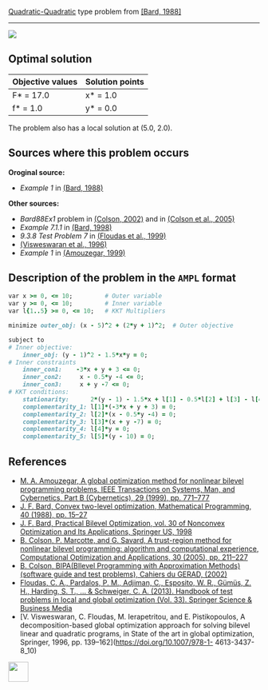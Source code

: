 [Quadratic-Quadratic](/test-problems/QP-QP-problems) type problem from [\[Bard, 1988\]][Bard, 1988]

---

![](https://github.com/basblsolver/test-problems/wiki/images/b_1988_01_eq.jpg)

## Optimal solution

Objective values   | Solution points         |
------------------ | ----------------------- |
F* = 17.0          | x* = 1.0                |
f* = 1.0           | y* = 0.0                |

The problem also has a local solution at (5.0, 2.0).

## Sources where this problem occurs

__Oroginal source:__

 - _Example 1_ in [(Bard, 1988)][Bard, 1988]

__Other sources:__

 - _Bard88Ex1_ problem in [(Colson, 2002)][Colson, 2002] and in [(Colson et al., 2005)][Colson et al., 2005]
 - _Example 7.1.1_ in [(Bard, 1998)][Bard, 1998]
 - _9.3.8 Test Problem 7_ in [(Floudas et al., 1999)][Floudas et al., 1999]
 -  [(Visweswaran et al., 1996)][Visweswaran et al., 1996]
 - _Example 1_ in [(Amouzegar, 1999)][Amouzegar, 1999]

## Description of the problem in the `AMPL` format

```ruby
var x >= 0, <= 10;         # Outer variable
var y >= 0, <= 10;         # Inner variable
var l{1..5} >= 0, <= 10;   # KKT Multipliers

minimize outer_obj: (x - 5)^2 + (2*y + 1)^2;  # Outer objective

subject to
# Inner objective:
    inner_obj: (y - 1)^2 - 1.5*x*y = 0;
# Inner constraints
    inner_con1:    -3*x + y + 3 <= 0;
    inner_con2:     x - 0.5*y -4 <= 0;
    inner_con3:     x + y -7 <= 0;
# KKT conditions:
    stationarity:      2*(y - 1) - 1.5*x + l[1] - 0.5*l[2] + l[3] - l[4] + l[5] = 0;
    complementarity_1: l[1]*(-3*x + y + 3) = 0;
    complementarity_2: l[2]*(x - 0.5*y -4) = 0;
    complementarity_3: l[3]*(x + y -7) = 0;
    complementarity_4: l[4]*y = 0;
    complementarity_5: l[5]*(y - 10) = 0;
```

##  References

 - [M. A. Amouzegar, A global optimization method for nonlinear bilevel programming problems, IEEE Transactions on Systems, Man, and Cybernetics, Part B (Cybernetics), 29 (1999), pp. 771–777](https://doi.org/10.1109/3477.809031)
 - [J. F. Bard, Convex two-level optimization, Mathematical Programming, 40 (1988), pp. 15–27](https://doi.org/10.1007/BF01580720)
 - [J. F. Bard, Practical Bilevel Optimization, vol. 30 of Nonconvex Optimization and Its Applications, Springer US, 1998](https://doi.org/10.1007/978-1-4757-2836-1)
 - [B. Colson, P. Marcotte, and G. Savard, A trust-region method for nonlinear bilevel programming: algorithm and computational experience, Computational Optimization and Applications, 30 (2005), pp. 211–227](https://doi.org/10.1007/s10589-005-4612-4)
 - [B. Colson, BIPA(BIlevel Programming with Approximation Methods)(software guide and test problems), Cahiers du GERAD, (2002)](https://www.gerad.ca/en/papers/G-2002-37/view)
 - [Floudas, C. A., Pardalos, P. M., Adjiman, C., Esposito, W. R., Gümüs, Z. H., Harding, S. T., ... & Schweiger, C. A. (2013). Handbook of test problems in local and global optimization (Vol. 33). Springer Science & Business Media](https://doi.org/10.1007/978-1-4757-3040-1)
 - [V. Visweswaran, C. Floudas, M. Ierapetritou, and E. Pistikopoulos, A decomposition-based global optimization approach for solving bilevel linear and quadratic programs, in State of the art in global optimization, Springer, 1996, pp. 139–162](https://doi.org/10.1007/978-1- 4613-3437-8_10)

[<img src="http://www.interupgrade.com/images/pfeil-backbutton.png" width="40" height="40">](/test-problems/QP-QP-problems "Back to summary of QP-QP type problems")

[Amouzegar, 1999]: https://doi.org/10.1109/3477.809031
[Bard, 1988]: https://doi.org/10.1007/BF01580720
[Bard, 1998]: https://doi.org/10.1007/978-1-4757-2836-1
[Colson, 2002]: https://www.gerad.ca/en/papers/G-2002-37/view
[Colson et al., 2005]: https://doi.org/10.1007/s10589-005-4612-4
[Floudas et al., 1999]: https://doi.org/10.1007/978-1-4757-3040-1
[Visweswaran et al., 1996]: https://doi.org/10.1007/978-1-4613-3437-8_10
